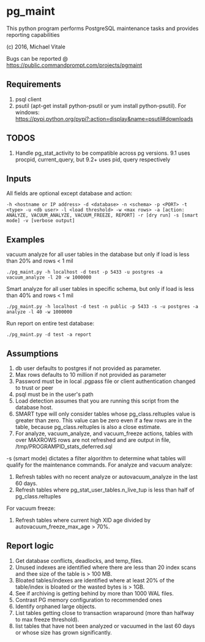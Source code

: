 # pg_maint
This python program performs PostgreSQL maintenance tasks and provides reporting capabilities

(c) 2016, Michael Vitale

Bugs can be reported @ https://public.commandprompt.com/projects/pgmaint

## Requirements
1. psql client 
2. psutil (apt-get install python-psutil or yum install python-psutil). 
For windows: https://pypi.python.org/pypi?:action=display&name=psutil#downloads

## TODOS
1. Handle pg_stat_activity to be compatible across pg versions. 
9.1 uses procpid, current_query, but 9.2+ uses pid, query respectively

## Inputs
All fields are optional except database and action:

`-h <hostname or IP address> -d <database> -n <schema> -p <PORT> -t <type> -u <db user> -l <load threshold> -w <max rows> -a [action: ANALYZE, VACUUM_ANALYZE, VACUUM_FREEZE, REPORT] -r [dry run] -s [smart mode] -v [verbose output]`

## Examples
vacuum analyze for all user tables in the database but only if load is less than 20% and rows < 1 mil

`./pg_maint.py -h localhost -d test -p 5433 -u postgres -a vacuum_analyze -l 20 -w 1000000`

 
Smart analyze for all user tables in specific schema, but only if load is less than 40% and rows < 1 mil

`./pg_maint.py -h localhost -d test -n public -p 5433 -s -u postgres -a analyze -l 40 -w 1000000 `


Run report on entire test database:

`./pg_maint.py -d test -a report`


## Assumptions
1. db user defaults to postgres if not provided as parameter.
2. Max rows defaults to 10 million if not provided as parameter 
3. Password must be in local .pgpass file or client authentication changed to trust or peer
4. psql must be in the user's path
5. Load detection assumes that you are running this script from the database host.
6. SMART type will only consider tables whose pg_class.reltuples value is greater than zero. This value can be zero even if a few rows are in the table, because pg_class.reltuples is also a close estimate.
7. For analyze, vacuum_analyze, and vacuum_freeze actions, tables with over MAXROWS rows are not refreshed and are output in file, /tmp/PROGRAMPID_stats_deferred.sql


-s (smart mode) dictates a filter algorithm to determine what tables will qualify for the maintenance commands.
For analyze and vacuum analyze:

1. Refresh tables with no recent analyze or autovacuum_analyze in the last 60 days.
2. Refresh tables where pg_stat_user_tables.n_live_tup is less than half of pg_class.reltuples

For vacuum freeze:

1. Refresh tables where current high XID age divided by autovacuum_freeze_max_age > 70%.

## Report logic
1. Get database conflicts, deadlocks, and temp_files.
2. Unused indexes are identified where there are less than 20 index scans and thee size of the table is > 100 MB.
3. Bloated tables/indexes are identified where at least 20% of the table/index is bloated or the wasted bytes is > 1GB.
4. See if archiving is getting behind by more than 1000 WAL files.
5. Contrast PG memory configuration to recommended ones
6. Identify orphaned large objects.
7. List tables getting close to transaction wraparound (more than halfway to max freeze threshold).
8. list tables that have not been analyzed or vacuumed in the last 60 days or whose size has grown significantly. 

